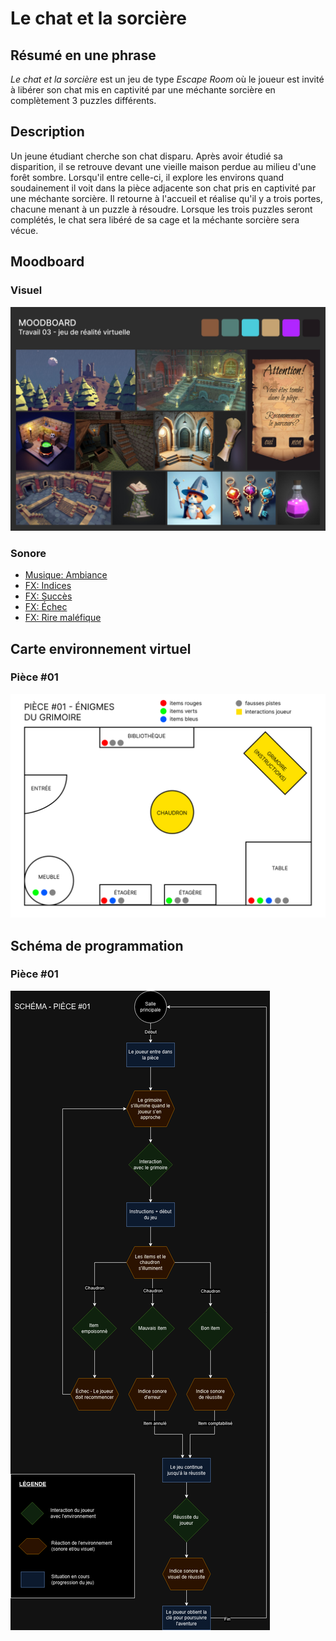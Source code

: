 # Le chat et la sorcière
## Résumé en une phrase
*Le chat et la sorcière* est un jeu de type *Escape Room* où le joueur est invité à libérer son chat mis en captivité par une méchante sorcière en complètement 3 puzzles différents.

## Description
Un jeune étudiant cherche son chat disparu. Après avoir étudié sa disparition, il se retrouve devant une vieille maison perdue au milieu d'une forêt sombre. Lorsqu'il entre celle-ci, il explore les environs quand soudainement il voit dans la pièce adjacente son chat pris en captivité par une méchante sorcière. Il retourne à l'accueil et réalise qu'il y a trois portes, chacune menant à un puzzle à résoudre. Lorsque les trois puzzles seront complétés, le chat sera libéré de sa cage et la méchante sorcière sera vécue.

## Moodboard

### Visuel
![Moodboard](medias/moodboard_vr_proj03.png)

### Sonore
- [Musique: Ambiance](https://michaelghelfi.bandcamp.com/track/rangers-cabin)
- [FX: Indices](https://pixabay.com/sound-effects/game-bonus-144751/)
- [FX: Succès](https://pixabay.com/sound-effects/level-up-4-243762/)
- [FX: Échec](https://pixabay.com/sound-effects/failure-drum-sound-effect-2-7184/)
- [FX: Rire maléfique](https://pixabay.com/sound-effects/witch-laughing-104760/)

## Carte environnement virtuel
### Pièce #01
![Carte pièce #01](medias/plan_piece_01.png)

## Schéma de programmation
### Pièce #01
![Schema pièce #01](medias/schema_piece_01.png)
